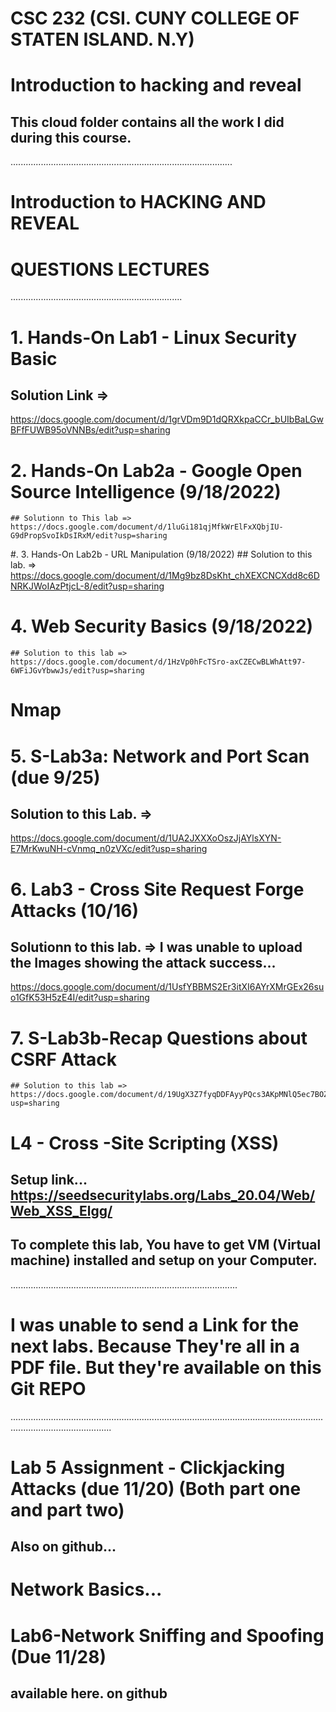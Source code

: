 # CSC 232 (CSI. CUNY COLLEGE OF STATEN ISLAND. N.Y)
# Introduction to hacking and reveal
## This cloud folder contains all the work I did during this course.

........................................................................................

# Introduction to HACKING AND REVEAL

# QUESTIONS LECTURES
....................................................................
# 1. Hands-On Lab1 - Linux Security Basic
  ## Solution Link =>
  https://docs.google.com/document/d/1grVDm9D1dQRXkpaCCr_bUIbBaLGwBFfFUWB95oVNNBs/edit?usp=sharing
  
# 2. Hands-On Lab2a - Google Open Source Intelligence (9/18/2022)
    ## Solutionn to This lab =>
    https://docs.google.com/document/d/1luGi181qjMfkWrElFxXQbjIU-G9dPropSvoIkDsIRxM/edit?usp=sharing
   
#. 3. Hands-On Lab2b - URL Manipulation (9/18/2022)
     ## Solution to this lab. =>
     https://docs.google.com/document/d/1Mg9bz8DsKht_chXEXCNCXdd8c6DNRKJWoIAzPtjcL-8/edit?usp=sharing
     
 # 4.  Web Security Basics (9/18/2022)
    ## Solution to this lab =>
    https://docs.google.com/document/d/1HzVp0hFcTSro-axCZECwBLWhAtt97-6WFiJGvYbwwJs/edit?usp=sharing
  
# Nmap 

# 5. S-Lab3a: Network and Port Scan (due 9/25)
   ## Solution to this Lab. =>
   https://docs.google.com/document/d/1UA2JXXXoOszJjAYlsXYN-E7MrKwuNH-cVnmq_n0zVXc/edit?usp=sharing

# 6. Lab3 - Cross Site Request Forge Attacks (10/16)
   ## Solutionn to this lab. => I was unable to upload the Images showing the attack success...
   https://docs.google.com/document/d/1UsfYBBMS2Er3itXI6AYrXMrGEx26suo1GfK53H5zE4I/edit?usp=sharing
   
  # 7. S-Lab3b-Recap Questions about CSRF Attack
    ## Solution to this lab =>
    https://docs.google.com/document/d/19UgX3Z7fyqDDFAyyPQcs3AKpMNlQ5ec7BOZic3sLbwc/edit?usp=sharing
    
   # L4 - Cross -Site Scripting (XSS)
   ## Setup link... https://seedsecuritylabs.org/Labs_20.04/Web/Web_XSS_Elgg/
   ## To complete this lab, You have to get VM (Virtual machine) installed and setup on your Computer.
   ..........................................................................................
  # I was unable to send a Link for the next labs. Because They're all in a PDF file. But they're available on this Git REPO


 ....................................................................................................................................................................
 
 #  Lab 5 Assignment - Clickjacking Attacks (due 11/20) (Both part one and part two)
 ## Also on github...
 
 # Network Basics...
 # Lab6-Network Sniffing and Spoofing (Due 11/28)
 ## available here. on github
 
 
 
